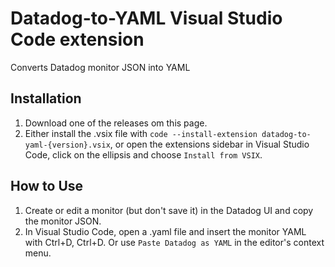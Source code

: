 # Datadog-to-YAML Visual Studio Code extension
Converts Datadog monitor JSON into YAML

## Installation
1. Download one of the releases om this page.
2. Either install the .vsix file with `code --install-extension datadog-to-yaml-{version}.vsix`, or open the extensions sidebar in Visual Studio Code, click on the ellipsis and choose `Install from VSIX`.

## How to Use
1. Create or edit a monitor (but don't save it) in the Datadog UI and copy the monitor JSON.
2. In Visual Studio Code, open a .yaml file and insert the monitor YAML with Ctrl+D, Ctrl+D. Or use `Paste Datadog as YAML` in the editor's context menu.